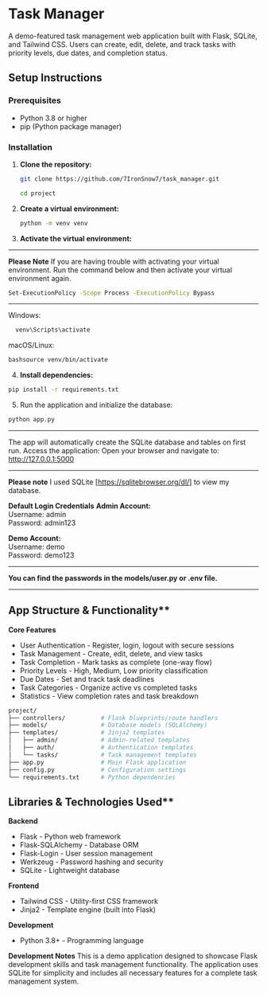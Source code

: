 # Task Manager

A demo-featured task management web application built with Flask, SQLite, and Tailwind CSS. Users can create, edit, delete, and track tasks with priority levels, due dates, and completion status.

## **Setup Instructions**

### **Prerequisites**
- Python 3.8 or higher
- pip (Python package manager)

### **Installation**

1. **Clone the repository:**
   ```bash
   git clone https://github.com/7IronSnow7/task_manager.git
   ```
   ```bash
   cd project
   ```

2. **Create a virtual environment:**
    ```bash
   python -m venv venv

3. **Activate the virtual environment:**
-----------------------------------------------------
**Please Note**
If you are having trouble with activating your virtual environment.
Run the command below and then activate your virtual environment again.
```bash
Set-ExecutionPolicy -Scope Process -ExecutionPolicy Bypass
```
----------------------------------------------------------

Windows:
```bash
  venv\Scripts\activate
```

macOS/Linux:
```bash
bashsource venv/bin/activate
```

4. **Install dependencies:**
```bash
pip install -r requirements.txt
```

5. Run the application and initialize the database:
```bash
python app.py
```
______________________________________________________________________________
The app will automatically create the SQLite database and tables on first run.
Access the application:
Open your browser and navigate to: http://127.0.0.1:5000
______________________________________________________________________________
**Please note** I used SQLite [https://sqlitebrowser.org/dl/] to view my database.

**Default Login Credentials**
**Admin Account:**
<br>Username: admin
<br>Password: admin123

**Demo Account:**
<br>Username: demo
<br>Password: demo123
______________________________________________________________________________
**You can find the passwords in the models/user.py or .env file.**
______________________________________________________________________________

## App Structure & Functionality**
**Core Features**

- User Authentication - Register, login, logout with secure sessions
- Task Management - Create, edit, delete, and view tasks
- Task Completion - Mark tasks as complete (one-way flow)
- Priority Levels - High, Medium, Low priority classification
- Due Dates - Set and track task deadlines
- Task Categories - Organize active vs completed tasks
- Statistics - View completion rates and task breakdown

  
```bash
project/
├── controllers/          # Flask blueprints/route handlers
├── models/               # Database models (SQLAlchemy)
├── templates/            # Jinja2 templates
│   ├── admin/            # Admin-related templates
│   ├── auth/             # Authentication templates
│   └── tasks/            # Task management templates
├── app.py                # Main Flask application
├── config.py             # Configuration settings
└── requirements.txt      # Python dependencies
```

## Libraries & Technologies Used**
**Backend**

- Flask - Python web framework
- Flask-SQLAlchemy - Database ORM
- Flask-Login - User session management
- Werkzeug - Password hashing and security
- SQLite - Lightweight database

**Frontend**

- Tailwind CSS - Utility-first CSS framework
- Jinja2 - Template engine (built into Flask)

**Development**

- Python 3.8+ - Programming language

**Development Notes**
This is a demo application designed to showcase Flask development skills and task management functionality. 
The application uses SQLite for simplicity and includes all necessary features for a complete task management system.
